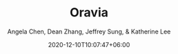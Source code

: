 ---
title: "Oravia"
date: 2020-12-10T10:07:47+06:00
draft: false

# post thumb
image: "images/oravia.jpeg"

# meta description
description: "GDD Final Project"
summary: "A 2.5D side-scrolling adventure game."
author: "Angela Chen, Dean Zhang, Jeffrey Sung, & Katherine Lee"

# taxonomies
categories: 
  - "Game Development and Design"
tags:
  - "C Sharp"
  - "Game"
  - "Unity"

# post type
type: "featured"
---